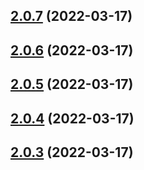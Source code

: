 ## [2.0.7](https://github.com/RapidAPI/httpsnippet/compare/v2.0.6...v2.0.7) (2022-03-17)



## [2.0.6](https://github.com/RapidAPI/httpsnippet/compare/v2.0.5...v2.0.6) (2022-03-17)



## [2.0.5](https://github.com/RapidAPI/httpsnippet/compare/v2.0.4...v2.0.5) (2022-03-17)



## [2.0.4](https://github.com/RapidAPI/httpsnippet/compare/v2.0.3...v2.0.4) (2022-03-17)



## [2.0.3](https://github.com/RapidAPI/httpsnippet/compare/v2.0.2...v2.0.3) (2022-03-17)



